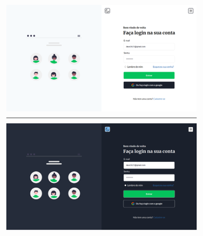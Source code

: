![alt text](https://github.com/Gabriel4g/Login-screen/blob/main/images/tela.png?raw=true)

<hr/>

![alt text](https://github.com/Gabriel4g/Login-screen/blob/main/images/teladark.png?raw=true)
